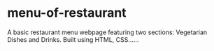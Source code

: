 # menu-of-restaurant
A basic restaurant menu webpage featuring two sections: Vegetarian Dishes and Drinks. Built using HTML, CSS......
